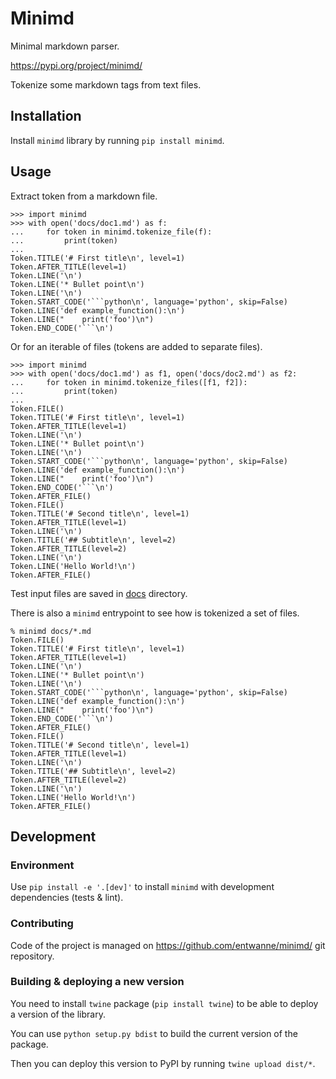 Minimd
======

Minimal markdown parser.

https://pypi.org/project/minimd/

Tokenize some markdown tags from text files.

## Installation

Install `minimd` library by running `pip install minimd`.

## Usage

Extract token from a markdown file.

```pycon
>>> import minimd
>>> with open('docs/doc1.md') as f:
...     for token in minimd.tokenize_file(f):
...         print(token)
... 
Token.TITLE('# First title\n', level=1)
Token.AFTER_TITLE(level=1)
Token.LINE('\n')
Token.LINE('* Bullet point\n')
Token.LINE('\n')
Token.START_CODE('```python\n', language='python', skip=False)
Token.LINE('def example_function():\n')
Token.LINE("    print('foo')\n")
Token.END_CODE('```\n')
```

Or for an iterable of files (tokens are added to separate files).

```pycon
>>> import minimd
>>> with open('docs/doc1.md') as f1, open('docs/doc2.md') as f2:
...     for token in minimd.tokenize_files([f1, f2]):
...         print(token)
... 
Token.FILE()
Token.TITLE('# First title\n', level=1)
Token.AFTER_TITLE(level=1)
Token.LINE('\n')
Token.LINE('* Bullet point\n')
Token.LINE('\n')
Token.START_CODE('```python\n', language='python', skip=False)
Token.LINE('def example_function():\n')
Token.LINE("    print('foo')\n")
Token.END_CODE('```\n')
Token.AFTER_FILE()
Token.FILE()
Token.TITLE('# Second title\n', level=1)
Token.AFTER_TITLE(level=1)
Token.LINE('\n')
Token.TITLE('## Subtitle\n', level=2)
Token.AFTER_TITLE(level=2)
Token.LINE('\n')
Token.LINE('Hello World!\n')
Token.AFTER_FILE()
```

Test input files are saved in [docs](https://github.com/entwanne/minimd/tree/master/docs/) directory.

There is also a `minimd` entrypoint to see how is tokenized a set of files.

```shell
% minimd docs/*.md
Token.FILE()
Token.TITLE('# First title\n', level=1)
Token.AFTER_TITLE(level=1)
Token.LINE('\n')
Token.LINE('* Bullet point\n')
Token.LINE('\n')
Token.START_CODE('```python\n', language='python', skip=False)
Token.LINE('def example_function():\n')
Token.LINE("    print('foo')\n")
Token.END_CODE('```\n')
Token.AFTER_FILE()
Token.FILE()
Token.TITLE('# Second title\n', level=1)
Token.AFTER_TITLE(level=1)
Token.LINE('\n')
Token.TITLE('## Subtitle\n', level=2)
Token.AFTER_TITLE(level=2)
Token.LINE('\n')
Token.LINE('Hello World!\n')
Token.AFTER_FILE()
```

## Development

### Environment

Use `pip install -e '.[dev]'` to install `minimd` with development dependencies (tests & lint).

### Contributing

Code of the project is managed on <https://github.com/entwanne/minimd/> git repository.

### Building & deploying a new version

You need to install `twine` package (`pip install twine`) to be able to deploy a version of the library.

You can use `python setup.py bdist` to build the current version of the package.

Then you can deploy this version to PyPI by running `twine upload dist/*`.
